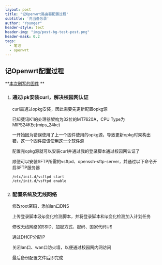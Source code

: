 ```yaml
---
layout: post
title: "记Openwrt路由器配置过程"
subtitle: '充当备忘录'
author: "Younger"
header-style: text
header-img: "img/post-bg-test-post.png"
header-mask: 0.2
tags:
  - 笔记
  - openwrt
---
```

## 记Openwrt配置过程

**[本次刷写的固件](https://www.right.com.cn/forum/thread-837205-1-1.html)  **

1.   ### 通过ipk安装curl，解决校园网认证

     curl需通过opkg安装，因此需要先更新配置opkg源

     已知斐讯K1的处理器架构为32位的MT7620A，CPU Type为MIPS24KEc(mips_24kc)
     
     一开始因为错误使用了上一个固件使用的opkg源，导致更新opkg时架构出错，这一个固件应该使用[这一个软件源](https://downloads.openwrt.org/releases/packages-18.06/mipsel_24kc/)
     
     配置完opkg源就可以安装curl并通过我的登录脚本通过校园网认证了
     
     顺便可以安装SFTP所需的vsftpd、openssh-sftp-server，并通过以下命令开启SFTP服务器
     
     ```sh
     /etc/init.d/vsftpd start
     /etc/init.d/vsftpd enable
     ```
     
1.   ### 配置系统及无线网络

     修改root密码，添加lan口DNS

     上传登录脚本及ip变化检测脚本，并将登录脚本和ip变化检测加入计划任务
     
     修改无线网络的SSID、加密方式、密码、国家代码US
     
     通过DHCP分配IP
     
     关闭lan口、wan口防火墙，以便通过校园网内网访问
     
     最后备份配置文件后即完成
     
     
